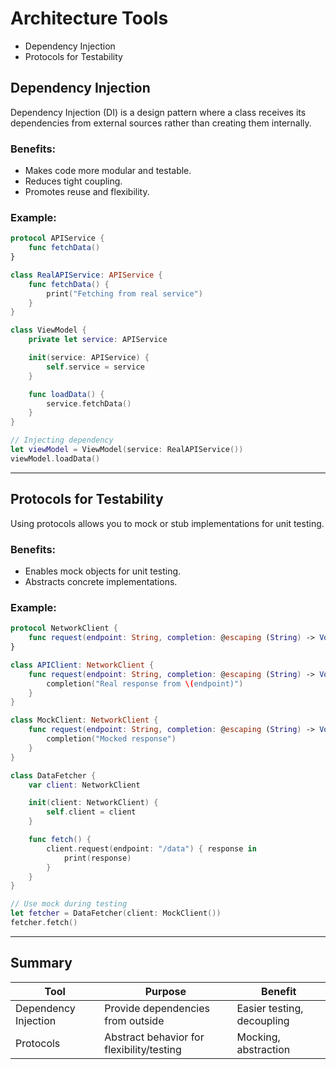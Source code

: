 # Architecture Tools

- Dependency Injection
- Protocols for Testability

## Dependency Injection

Dependency Injection (DI) is a design pattern where a class receives its dependencies from external sources rather than creating them internally.

### Benefits:
- Makes code more modular and testable.
- Reduces tight coupling.
- Promotes reuse and flexibility.

### Example:

```swift
protocol APIService {
    func fetchData()
}

class RealAPIService: APIService {
    func fetchData() {
        print("Fetching from real service")
    }
}

class ViewModel {
    private let service: APIService

    init(service: APIService) {
        self.service = service
    }

    func loadData() {
        service.fetchData()
    }
}

// Injecting dependency
let viewModel = ViewModel(service: RealAPIService())
viewModel.loadData()
```

---

## Protocols for Testability

Using protocols allows you to mock or stub implementations for unit testing.

### Benefits:
- Enables mock objects for unit testing.
- Abstracts concrete implementations.

### Example:

```swift
protocol NetworkClient {
    func request(endpoint: String, completion: @escaping (String) -> Void)
}

class APIClient: NetworkClient {
    func request(endpoint: String, completion: @escaping (String) -> Void) {
        completion("Real response from \(endpoint)")
    }
}

class MockClient: NetworkClient {
    func request(endpoint: String, completion: @escaping (String) -> Void) {
        completion("Mocked response")
    }
}

class DataFetcher {
    var client: NetworkClient

    init(client: NetworkClient) {
        self.client = client
    }

    func fetch() {
        client.request(endpoint: "/data") { response in
            print(response)
        }
    }
}

// Use mock during testing
let fetcher = DataFetcher(client: MockClient())
fetcher.fetch()
```

---

## Summary

| Tool                   | Purpose                                     | Benefit                        |
|------------------------|---------------------------------------------|--------------------------------|
| Dependency Injection   | Provide dependencies from outside           | Easier testing, decoupling     |
| Protocols              | Abstract behavior for flexibility/testing   | Mocking, abstraction           |
